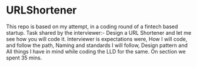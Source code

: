 # URLShortener
This repo is based on my attempt, in a coding round of a fintech based startup.
Task shared by the interviewer:-
Design a URL Shortener and let me see how you will code it.
Interviewer is expectations were,
How I will code, and follow the path,
Naming and standards I will follow,
Design pattern and 
All things I have in mind while coding the LLD for the same.
On section we spent 35 mins.
